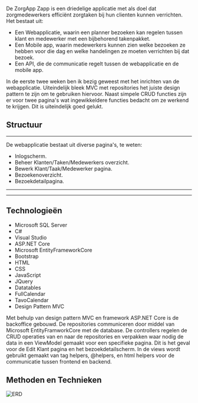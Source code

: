 De ZorgApp Zapp is een driedelige applicatie met als doel dat zorgmedewerkers efficiënt zorgtaken bij hun clienten kunnen verrichten. Het bestaat uit:
* Een Webapplicatie, waarin een planner bezoeken kan regelen tussen klant en medewerker met een bijbehorend takenpakket.
* Een Mobile app, waarin medewerkers kunnen zien welke bezoeken ze hebben voor die dag en welke handelingen ze moeten verrichten bij dat bezoek.
* Een API, die de communicatie regelt tussen de webapplicatie en de mobile app.

In de eerste twee weken ben ik bezig geweest met het inrichten van de webapplicatie. Uiteindelijk bleek MVC met repositories het juiste design pattern te zijn om te gebruiken hiervoor. Naast simpele CRUD functies zijn er voor twee pagina's wat ingewikkeldere functies bedacht om ze werkend te krijgen. Dit is uiteindelijk goed gelukt. 

## Structuur

---

De webapplicatie bestaat uit diverse pagina's, te weten:

* Inlogscherm.
* Beheer Klanten/Taken/Medewerkers overzicht.
* Bewerk Klant/Taak/Medewerker pagina.
* Bezoekenoverzicht.
* Bezoekdetailpagina.

---
---

## Technologieën

* Microsoft SQL Server
* C#
* Visual Studio
* ASP.NET Core
* Microsoft EntityFrameworkCore
* Bootstrap
* HTML
* CSS
* JavaScript
* JQuery
* Datatables
* FullCalendar
* TavoCalendar
* Design Pattern MVC

Met behulp van design pattern MVC en framework ASP.NET Core is de backoffice gebouwd. De repositories communiceren door middel van Microsoft EntityFramworkCore met de database. De controllers regelen de CRUD operaties van en naar de repositories en verpakken waar nodig de data in een ViewModel gemaakt voor een specifieke pagina. Dit is het geval voor de Edit Klant pagina en het bezoekdetailscherm. In de views wordt gebruikt gemaakt van tag helpers, @helpers, en html helpers voor de communicatie tussen frontend en backend.

## Methoden en Technieken

![ERD](C:\Users\jesse\source\repos\ZorgApp2\ZorgApp2\Read\ERD_ZAPP.png)











